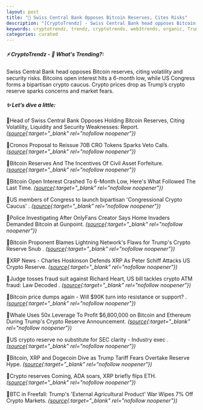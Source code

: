 ```yaml
---
layout: post
title: "🌅 Swiss Central Bank Opposes Bitcoin Reserves, Cites Risks"
description: "[CryptoTrendz] - Swiss Central Bank head opposes Bitcoin reserves, citing volatility and security risks. Bitcoins open interest hits a 6-month low, while US Congress forms a bipartisan crypto caucus. Crypto prices drop as Trump’s crypto reserve sparks concerns and market fears."
keywords: cryptotrendz, trendz, cryptotrends, web3trends, organic, Trump, SEC, Dogecoin, XRP, Crypto, Ethereum, Bitcoin
categories: curated
---
```


##### ⚡ CryptoTrendz - 📌 *What's Trending?:*

Swiss Central Bank head opposes Bitcoin reserves, citing volatility and security risks. Bitcoins open interest hits a 6-month low, while US Congress forms a bipartisan crypto caucus. Crypto prices drop as Trump’s crypto reserve sparks concerns and market fears.

##### ✨ *Let’s dive a little:*


🔹Head of Swiss Central Bank Opposes Holding Bitcoin Reserves, Citing Volatility, Liquidity and Security Weaknesses: Report. *([source](https://s.avyag.com/pms8){:target="_blank" rel="nofollow noopener"})*

🔹Cronos Proposal to Reissue 70B CRO Tokens Sparks Veto Calls. *([source](https://s.avyag.com/5s2k){:target="_blank" rel="nofollow noopener"})*

🔹Bitcoin Reserves And The Incentives Of Civil Asset Forfeiture. *([source](https://s.avyag.com/wpfb){:target="_blank" rel="nofollow noopener"})*

🔹Bitcoin Open Interest Crashed To 6-Month Low, Here's What Followed The Last Time. *([source](https://s.avyag.com/rhe1){:target="_blank" rel="nofollow noopener"})*

🔹US members of Congress to launch bipartisan 'Congressional Crypto Caucus' . *([source](https://s.avyag.com/boxk){:target="_blank" rel="nofollow noopener"})*

🔹Police Investigating After OnlyFans Creator Says Home Invaders Demanded Bitcoin at Gunpoint. *([source](https://s.avyag.com/2nl7){:target="_blank" rel="nofollow noopener"})*

🔹Bitcoin Proponent Blames Lightning Network's Flaws for Trump's Crypto Reserve Snub . *([source](https://s.avyag.com/e09d){:target="_blank" rel="nofollow noopener"})*

🔹XRP News - Charles Hoskinson Defends XRP As Peter Schiff Attacks US Crypto Reserve. *([source](https://s.avyag.com/yy1b){:target="_blank" rel="nofollow noopener"})*

🔹Judge tosses fraud suit against Richard Heart, US bill tackles crypto ATM fraud: Law Decoded . *([source](https://s.avyag.com/ghij){:target="_blank" rel="nofollow noopener"})*

🔹Bitcoin price dumps again - Will $90K turn into resistance or support? . *([source](https://s.avyag.com/rt5u){:target="_blank" rel="nofollow noopener"})*

🔹Whale Uses 50x Leverage To Profit $6,800,000 on Bitcoin and Ethereum During Trump's Crypto Reserve Announcement. *([source](https://s.avyag.com/rgv1){:target="_blank" rel="nofollow noopener"})*

🔹US crypto reserve no substitute for SEC clarity - Industry exec . *([source](https://s.avyag.com/3rdb){:target="_blank" rel="nofollow noopener"})*

🔹Bitcoin, XRP and Dogecoin Dive as Trump Tariff Fears Overtake Reserve Hype. *([source](https://s.avyag.com/yyza){:target="_blank" rel="nofollow noopener"})*

🔹Crypto reserves Coming, ADA soars, XRP briefly flips ETH. *([source](https://s.avyag.com/czia){:target="_blank" rel="nofollow noopener"})*

🔹BTC in Freefall: Trump's 'External Agricultural Product' War Wipes 7% Off Crypto Markets. *([source](https://s.avyag.com/q2su){:target="_blank" rel="nofollow noopener"})*
